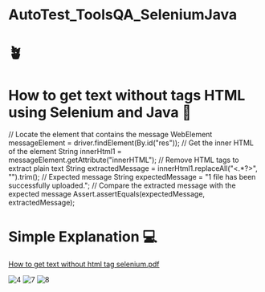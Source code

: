 # AutoTest_ToolsQA_SeleniumJava

<h1>🪴</h1>

# How to get text without tags HTML using Selenium and Java 👊

// Locate the element that contains the message
WebElement messageElement = driver.findElement(By.id("res"));
// Get the inner HTML of the element
String innerHtml1 = messageElement.getAttribute("innerHTML");
// Remove HTML tags to extract plain text
String extractedMessage = innerHtml1.replaceAll("<.*?>", "").trim();
// Expected message
String expectedMessage = "1 file has been successfully uploaded.";
// Compare the extracted message with the expected message
Assert.assertEquals(expectedMessage, extractedMessage);

# Simple Explanation 💻
[How to get text without html tag selenium.pdf](https://github.com/SalhiFayza/APIs_Products/files/13047482/How.to.get.text.without.html.tag.selenium.pdf)

![4](https://github.com/SalhiFayza/APIs_Products/assets/60444937/690ff7b5-4d96-4919-8441-dd932c8cf654)
![7](https://github.com/SalhiFayza/APIs_Products/assets/60444937/78150198-ef69-4fbf-b669-45531d11b0a3)
![8](https://github.com/SalhiFayza/APIs_Products/assets/60444937/c666bbd8-f0d0-4cb5-8d03-fcb569394f64)

